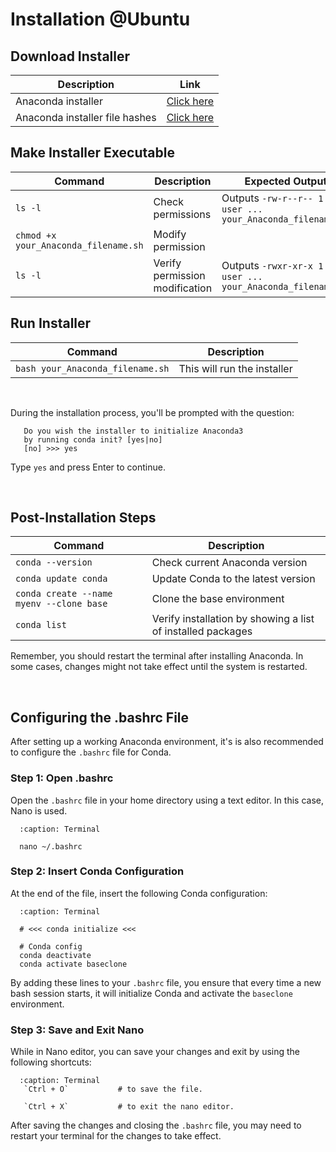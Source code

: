# Installation @Ubuntu

## Download Installer
   | Description                    | Link |
   |--------------------------------| -----|
   | Anaconda installer             | [Click here](https://www.anaconda.com/download#linux) |
   | Anaconda installer file hashes | [Click here](https://docs.anaconda.com/anaconda/install/hashes/) |

## Make Installer Executable
   | Command | Description | Expected Output |
   |---------|-------------|-----------------|
   | `ls -l` | Check permissions | Outputs `-rw-r--r-- 1 user user ... your_Anaconda_filename.sh` |
   | `chmod +x your_Anaconda_filename.sh` | Modify permission |  |
   | `ls -l` | Verify permission modification | Outputs `-rwxr-xr-x 1 user user ... your_Anaconda_filename.sh` |

## Run Installer
| Command | Description |
|---------|-------------|
| `bash your_Anaconda_filename.sh` | This will run the installer |

<br>

   During the installation process, you'll be prompted with the question:
```
   Do you wish the installer to initialize Anaconda3
   by running conda init? [yes|no]
   [no] >>> yes
```
   Type `yes` and press Enter to continue.

<br>

## Post-Installation Steps
   | Command | Description |
   |---------|-------------|
   | `conda --version` | Check current Anaconda version |
   | `conda update conda` | Update Conda to the latest version |
   | `conda create --name myenv --clone base` | Clone the base environment |
   | `conda list`  | Verify installation by showing a list of installed packages |
   
Remember, you should restart the terminal after installing Anaconda. In some cases, changes might not take effect until the system is restarted.

<br>

## Configuring the .bashrc File
After setting up a working Anaconda environment, it's is also recommended to configure the `.bashrc` file for Conda.

### Step 1: Open .bashrc
Open the `.bashrc` file in your home directory using a text editor. In this case, Nano is used.

 ```{code-block} bash
   :caption: Terminal
 
   nano ~/.bashrc
 ```

### Step 2: Insert Conda Configuration
At the end of the file, insert the following Conda configuration:

 ```{code-block} bash
   :caption: Terminal
   
   # <<< conda initialize <<<
   
   # Conda config
   conda deactivate
   conda activate baseclone
```

By adding these lines to your `.bashrc` file, you ensure that every time a new bash session starts, it will initialize Conda and activate the `baseclone` environment.

### Step 3: Save and Exit Nano
While in Nano editor, you can save your changes and exit by using the following shortcuts:

 ```{code-block} bash
   :caption: Terminal    
    `Ctrl + O`           # to save the file.
    
    `Ctrl + X`           # to exit the nano editor.
```


After saving the changes and closing the `.bashrc` file, you may need to restart your terminal for the changes to take effect.

<br>
